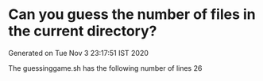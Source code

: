 # Can you guess the number of files in the current directory?

Generated on
Tue Nov  3 23:17:51 IST 2020

The guessinggame.sh has the following number of lines
26
